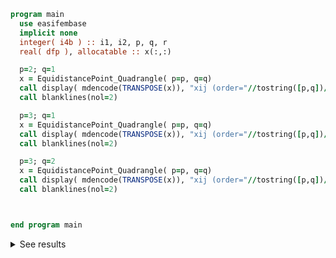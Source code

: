 ```fortran
program main
  use easifembase
  implicit none
  integer( i4b ) :: i1, i2, p, q, r
  real( dfp ), allocatable :: x(:,:)

  p=2; q=1
  x = EquidistancePoint_Quadrangle( p=p, q=q)
  call display( mdencode(TRANSPOSE(x)), "xij (order="//tostring([p,q])//")=" )
  call blanklines(nol=2)

  p=3; q=1
  x = EquidistancePoint_Quadrangle( p=p, q=q)
  call display( mdencode(TRANSPOSE(x)), "xij (order="//tostring([p,q])//")=" )
  call blanklines(nol=2)

  p=3; q=2
  x = EquidistancePoint_Quadrangle( p=p, q=q)
  call display( mdencode(TRANSPOSE(x)), "xij (order="//tostring([p,q])//")=" )
  call blanklines(nol=2)



end program main
```

<details>
<summary>See results</summary>
<div>

xij (order=2, 1)  =

|  |  |
|  --- |  --- |
| -1 | -1 |
| 1 | -1 |
| 1 | 1 |
| -1 | 1 |
| 0 | -1 |
| 0 | 1 |

xij (order=3, 1)=

|  |  |
|  --- |  --- |
| -1 | -1 |
| 1 | -1 |
| 1 | 1 |
| -1 | 1 |
| -0.33333 | -1 |
| 0.33333 | -1 |
| 0.33333 | 1 |
| -0.33333 | 1 |

xij (order=3, 2)=

|  |  |
|  --- |  --- |
| -1 | -1 |
| 1 | -1 |
| 1 | 1 |
| -1 | 1 |
| -0.33333 | -1 |
| 0.33333 | -1 |
| 1 | 0 |
| 0.33333 | 1 |
| -0.33333 | 1 |
| -1 | 0 |
| -0.33333 | 0 |
| 0.33333 | 0 |

</div>
</details>
